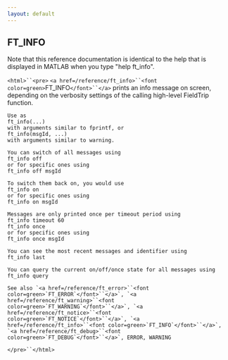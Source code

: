 ```yaml
---
layout: default
---
```


##  FT_INFO

Note that this reference documentation is identical to the help that is displayed in MATLAB when you type "help ft_info".

`<html>``<pre>`
    `<a href=/reference/ft_info>``<font color=green>`FT_INFO`</font>``</a>` prints an info message on screen, depending on the verbosity 
    settings of the calling high-level FieldTrip function.
 
    Use as
    ft_info(...)
    with arguments similar to fprintf, or
    ft_info(msgId, ...)
    with arguments similar to warning.
 
    You can switch of all messages using
    ft_info off
    or for specific ones using
    ft_info off msgId
 
    To switch them back on, you would use 
    ft_info on
    or for specific ones using
    ft_info on msgId
    
    Messages are only printed once per timeout period using
    ft_info timeout 60
    ft_info once
    or for specific ones using
    ft_info once msgId
 
    You can see the most recent messages and identifier using
    ft_info last
 
    You can query the current on/off/once state for all messages using
    ft_info query
 
    See also `<a href=/reference/ft_error>``<font color=green>`FT_ERROR`</font>``</a>`, `<a href=/reference/ft_warning>``<font color=green>`FT_WARNING`</font>``</a>`, `<a href=/reference/ft_notice>``<font color=green>`FT_NOTICE`</font>``</a>`, `<a href=/reference/ft_info>``<font color=green>`FT_INFO`</font>``</a>`, `<a href=/reference/ft_debug>``<font color=green>`FT_DEBUG`</font>``</a>`, ERROR, WARNING
`</pre>``</html>`

